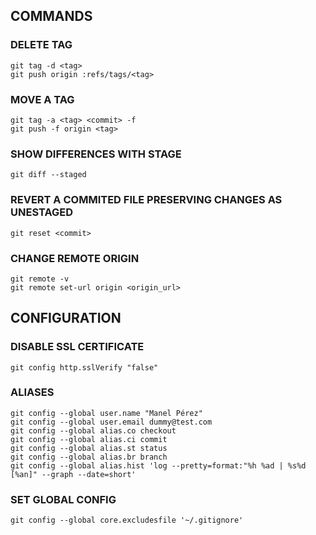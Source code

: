 ## COMMANDS

### DELETE TAG
	git tag -d <tag>
	git push origin :refs/tags/<tag>

### MOVE A TAG
	git tag -a <tag> <commit> -f
	git push -f origin <tag>
	
### SHOW DIFFERENCES WITH STAGE
	git diff --staged

### REVERT A COMMITED FILE PRESERVING CHANGES AS UNESTAGED
	git reset <commit>

### CHANGE REMOTE ORIGIN
	git remote -v
	git remote set-url origin <origin_url>

## CONFIGURATION

### DISABLE SSL CERTIFICATE
	git config http.sslVerify "false"

### ALIASES
	git config --global user.name "Manel Pérez"
	git config --global user.email dummy@test.com
	git config --global alias.co checkout
	git config --global alias.ci commit
	git config --global alias.st status
	git config --global alias.br branch
	git config --global alias.hist 'log --pretty=format:"%h %ad | %s%d [%an]" --graph --date=short'
	
### SET GLOBAL CONFIG
	git config --global core.excludesfile '~/.gitignore'
